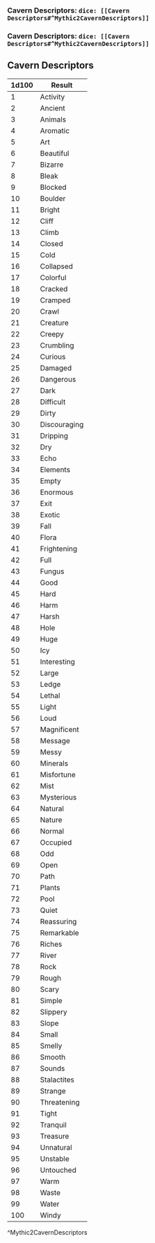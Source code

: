 ### Cavern Descriptors: `dice: [[Cavern Descriptors#^Mythic2CavernDescriptors]]`
### Cavern Descriptors: `dice: [[Cavern Descriptors#^Mythic2CavernDescriptors]]`

## Cavern Descriptors
| 1d100 | Result       |
| ----- | ------------ |
| 1     | Activity     |
| 2     | Ancient      |
| 3     | Animals      |
| 4     | Aromatic     |
| 5     | Art          |
| 6     | Beautiful    |
| 7     | Bizarre      |
| 8     | Bleak        |
| 9     | Blocked      |
| 10    | Boulder      |
| 11    | Bright       |
| 12    | Cliff        |
| 13    | Climb        |
| 14    | Closed       |
| 15    | Cold         |
| 16    | Collapsed    |
| 17    | Colorful     |
| 18    | Cracked      |
| 19    | Cramped      |
| 20    | Crawl        |
| 21    | Creature     |
| 22    | Creepy       |
| 23    | Crumbling    |
| 24    | Curious      |
| 25    | Damaged      |
| 26    | Dangerous    |
| 27    | Dark         |
| 28    | Difficult    |
| 29    | Dirty        |
| 30    | Discouraging |
| 31    | Dripping     |
| 32    | Dry          |
| 33    | Echo         |
| 34    | Elements     |
| 35    | Empty        |
| 36    | Enormous     |
| 37    | Exit         |
| 38    | Exotic       |
| 39    | Fall         |
| 40    | Flora        |
| 41    | Frightening  |
| 42    | Full         |
| 43    | Fungus       |
| 44    | Good         |
| 45    | Hard         |
| 46    | Harm         |
| 47    | Harsh        |
| 48    | Hole         |
| 49    | Huge         |
| 50    | Icy          |
| 51    | Interesting  |
| 52    | Large        |
| 53    | Ledge        |
| 54    | Lethal       |
| 55    | Light        |
| 56    | Loud         |
| 57    | Magnificent  |
| 58    | Message      |
| 59    | Messy        |
| 60    | Minerals     |
| 61    | Misfortune   |
| 62    | Mist         |
| 63    | Mysterious   |
| 64    | Natural      |
| 65    | Nature       |
| 66    | Normal       |
| 67    | Occupied     |
| 68    | Odd          |
| 69    | Open         |
| 70    | Path         |
| 71    | Plants       |
| 72    | Pool         |
| 73    | Quiet        |
| 74    | Reassuring   |
| 75    | Remarkable   |
| 76    | Riches       |
| 77    | River        |
| 78    | Rock         |
| 79    | Rough        |
| 80    | Scary        |
| 81    | Simple       |
| 82    | Slippery     |
| 83    | Slope        |
| 84    | Small        |
| 85    | Smelly       |
| 86    | Smooth       |
| 87    | Sounds       |
| 88    | Stalactites  |
| 89    | Strange      |
| 90    | Threatening  |
| 91    | Tight        |
| 92    | Tranquil     |
| 93    | Treasure     |
| 94    | Unnatural    |
| 95    | Unstable     |
| 96    | Untouched    |
| 97    | Warm         |
| 98    | Waste        |
| 99    | Water        |
| 100   | Windy        |
^Mythic2CavernDescriptors